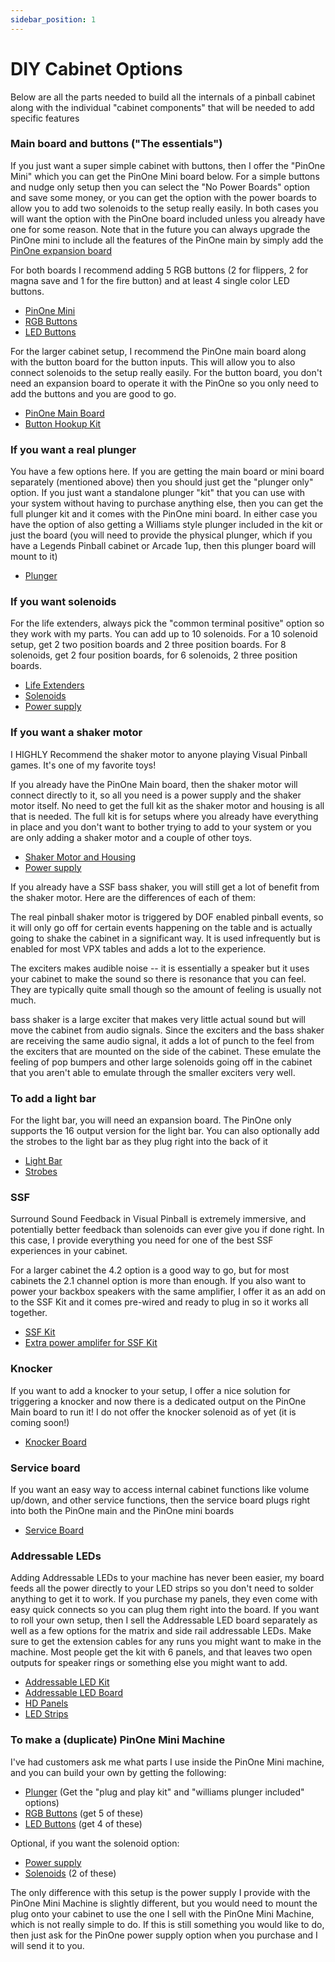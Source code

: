 ```yaml
---
sidebar_position: 1
---
```


# DIY Cabinet Options
Below are all the parts needed to build all the internals of a pinball cabinet along with the individual "cabinet components" that will be needed to add specific features

### Main board and buttons ("The essentials")

If you just want a super simple cabinet with buttons, then I offer the "PinOne Mini" which you can get the PinOne Mini board below.
For a simple buttons and nudge only setup then you can select the "No Power Boards" option and save some money, or you can get the option with the power boards to allow you to add two solenoids to the setup really easily. In both cases you will want the option with the PinOne board included unless you already have one for some reason. Note that in the future you can always upgrade the PinOne mini to include all the features of the PinOne main by simply add the [PinOne expansion board](https://www.clevelandsoftwaredesign.com/pinball-parts/p/pinone-mini-expansion-board) 

For both boards I recommend adding 5 RGB buttons (2 for flippers, 2 for magna save and 1 for the fire button) and at least 4 single color LED buttons.

- [PinOne Mini](https://www.clevelandsoftwaredesign.com/pinball-parts/p/pinone-mini-virtual-pinball-connection-board)
- [RGB Buttons](https://www.clevelandsoftwaredesign.com/pinball-parts/p/rgb-leaf-button)
- [LED Buttons](https://www.clevelandsoftwaredesign.com/pinball-parts/p/rgb-leaf-button-3hwee)

For the larger cabinet setup, I recommend the PinOne main board along with the button board for the button inputs. This will allow you to also connect solenoids to the setup really easily. For the button board, you don't need an expansion board to operate it with the PinOne so you only need to add the buttons and you are good to go.

- [PinOne Main Board](https://www.clevelandsoftwaredesign.com/pinball-parts/p/pinone-main-virtual-pinball-connection-board)
- [Button Hookup Kit](https://www.clevelandsoftwaredesign.com/pinball-parts/p/virtual-pinball-button-hookup-kit)

### If you want a real plunger

You have a few options here. If you are getting the main board or mini board separately (mentioned above) then you should just get the "plunger only" option. If you just want a standalone plunger "kit" that you can use with your system without having to purchase anything else, then you can get the full plunger kit and it comes with the PinOne mini board. In either case you have the option of also getting a Williams style plunger included in the kit or just the board (you will need to provide the physical plunger, which if you have a Legends Pinball cabinet or Arcade 1up, then this plunger board will mount to it) 
- [Plunger](https://www.clevelandsoftwaredesign.com/pinball-parts/p/virtual-pinball-plunger-attachment)

### If you want solenoids

For the life extenders, always pick the "common terminal positive" option so they work with my parts. You can add up to 10 solenoids. For a 10 solenoid setup, get 2 two position boards and 2 three position boards. For 8 solenoids, get 2 four position boards, for 6 solenoids, 2 three position boards.

- [Life Extenders](https://www.clevelandsoftwaredesign.com/pinball-parts/p/style-01-j6jmp)
- [Solenoids](https://www.clevelandsoftwaredesign.com/pinball-parts/p/high-quality-solenoid)
- [Power supply](https://www.clevelandsoftwaredesign.com/pinball-parts/p/12v-10a-power-supply-with-cord)

### If you want a shaker motor

I HIGHLY Recommend the shaker motor to anyone playing Visual Pinball games. It's one of my favorite toys!

If you already have the PinOne Main board, then the shaker motor will connect directly to it, so all you need is a power supply and the shaker motor itself. No need to get the full kit as the shaker motor and housing is all that is needed. The full kit is for setups where you already have everything in place and you don't want to bother trying to add to your system or you are only adding a shaker motor and a couple of other toys.

- [Shaker Motor and Housing](https://www.clevelandsoftwaredesign.com/pinball-parts/p/ultimate-pinball-shaker-motor)
- [Power supply](https://www.clevelandsoftwaredesign.com/pinball-parts/p/12v-10a-power-supply-with-cord)

If you already have a SSF bass shaker, you will still get a lot of benefit from the shaker motor. Here are the differences of each of them:

The real pinball shaker motor is triggered by DOF enabled pinball events, so it will only go off for certain events happening on the table and is actually going to shake the cabinet in a significant way. It is used infrequently but is enabled for most VPX tables and adds a lot to the experience.

The exciters makes audible noise -- it is essentially a speaker but it uses your cabinet to make the sound so there is resonance that you can feel. They are typically quite small though so the amount of feeling is usually not much.

bass shaker is a large exciter that makes very little actual sound but will move the cabinet from audio signals. Since the exciters and the bass shaker are receiving the same audio signal, it adds a lot of punch to the feel from the exciters that are mounted on the side of the cabinet. These emulate the feeling of pop bumpers and other large solenoids going off in the cabinet that you aren't able to emulate through the smaller exciters very well.

### To add a light bar

For the light bar, you will need an expansion board. The PinOne only supports the 16 output version for the light bar. You can also optionally add the strobes to the light bar as they plug right into the back of it

- [Light Bar](https://www.clevelandsoftwaredesign.com/pinball-parts/p/rgb-12v-virtual-pinball-light-bar)
- [Strobes](https://www.clevelandsoftwaredesign.com/pinball-parts/p/rgb-12v-virtual-pinball-light-bar-sr8y4)

### SSF

Surround Sound Feedback in Visual Pinball is extremely immersive, and potentially better feedback than solenoids can ever give you if done right. In this case, I provide everything you need for one of the best SSF experiences in your cabinet.

For a larger cabinet the 4.2 option is a good way to go, but for most cabinets the 2.1 channel option is more than enough. If you also want to power your backbox speakers with the same amplifier, I offer it as an add on to the SSF Kit and it comes pre-wired and ready to plug in so it works all together. 

- [SSF Kit](https://www.clevelandsoftwaredesign.com/pinball-parts/p/high-power-ssf-kit)
- [Extra power amplifer for SSF Kit](https://www.clevelandsoftwaredesign.com/pinball-parts/p/ssf-extra-amplifier)

### Knocker

If you want to add a knocker to your setup, I offer a nice solution for triggering a knocker and now there is a dedicated output on the PinOne Main board to run it! I do not offer the knocker solenoid as of yet (it is coming soon!)

- [Knocker Board](https://www.clevelandsoftwaredesign.com/pinball-parts/p/12v-to-24v-knocker-circuit-conversion-kit)

### Service board

If you want an easy way to access internal cabinet functions like volume up/down, and other service functions, then the service board plugs right into both the PinOne main and the PinOne mini boards

- [Service Board](https://www.clevelandsoftwaredesign.com/pinball-parts/p/expansion-breakout-board-zx5y6)

### Addressable LEDs

Adding Addressable LEDs to your machine has never been easier, my board feeds all the power directly to your LED strips so you don't need to solder anything to get it to work. If you purchase my panels, they even come with easy quick connects so you can plug them right into the board. If you want to roll your own setup, then I sell the Addressable LED board separately as well as a few options for the matrix and side rail addressable LEDs. Make sure to get the extension cables for any runs you might want to make in the machine. Most people get the kit with 6 panels, and that leaves two open outputs for speaker rings or something else you might want to add.

- [Addressable LED Kit](https://www.clevelandsoftwaredesign.com/pinball-parts/p/addressable-led-plug-and-play-kit)
- [Addressable LED Board](https://www.clevelandsoftwaredesign.com/pinball-parts/p/addressable-led-controller)
- [HD Panels](https://www.clevelandsoftwaredesign.com/pinball-parts/p/addressable-led-panel)
- [LED Strips](https://www.clevelandsoftwaredesign.com/pinball-parts/p/144-led-addressable-strip)

### To make a (duplicate) PinOne Mini Machine

I've had customers ask me what parts I use inside the PinOne Mini machine, and you can build your own by getting the following:

- [Plunger](https://www.clevelandsoftwaredesign.com/pinball-parts/p/virtual-pinball-plunger-attachment) (Get the "plug and play kit" and "williams plunger included" options)
- [RGB Buttons](https://www.clevelandsoftwaredesign.com/pinball-parts/p/rgb-leaf-button) (get 5 of these)
- [LED Buttons](https://www.clevelandsoftwaredesign.com/pinball-parts/p/rgb-leaf-button-3hwee) (get 4 of these)

Optional, if you want the solenoid option:
- [Power supply](https://www.clevelandsoftwaredesign.com/pinball-parts/p/12v-10a-power-supply-with-cord)
- [Solenoids](https://www.clevelandsoftwaredesign.com/pinball-parts/p/high-quality-solenoid) (2 of these)

The only difference with this setup is the power supply I provide with the PinOne Mini Machine is slightly different, but you would need to mount the plug onto your cabinet to use the one I sell with the PinOne Mini Machine, which is not really simple to do. If this is still something you would like to do, then just ask for the PinOne power supply option when you purchase and I will send it to you.